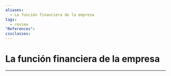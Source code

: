 ```yaml
---
aliases:
  - La función financiera de la empresa
tags:
  - review
"References":
cssclasses:
---
```

# La función financiera de la empresa


***